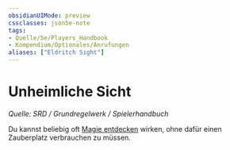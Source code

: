 ```yaml
---
obsidianUIMode: preview
cssclasses: json5e-note
tags:
- Quelle/5e/Players_Handbook
- Kompendium/Optionales/Anrufungen
aliases: ["Eldritch Sight"]
---
```

# Unheimliche Sicht
*Quelle: SRD / Grundregelwerk / Spielerhandbuch*  

Du kannst beliebig oft [Magie entdecken](../../Zauber/Magie-entdecken.md) wirken, ohne dafür einen Zauberplatz verbrauchen zu müssen.
